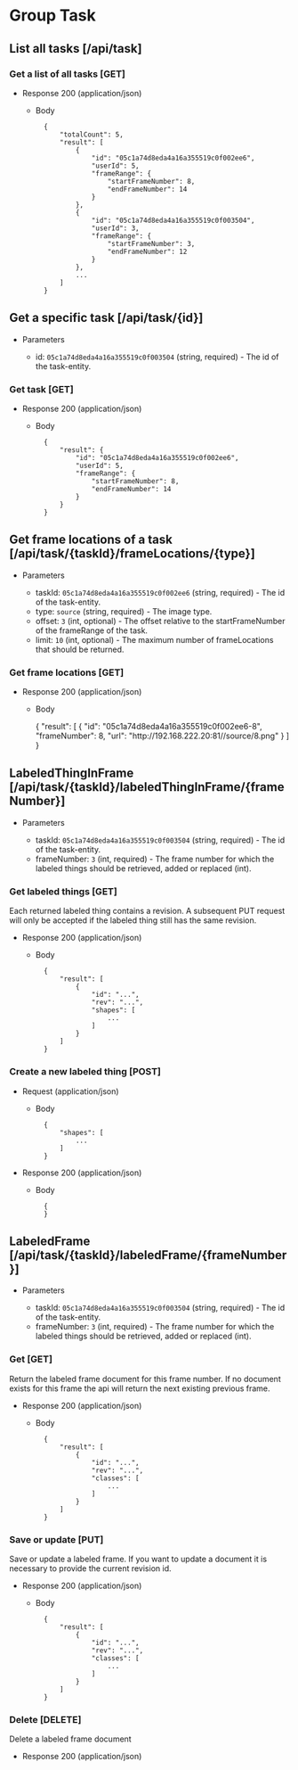 # Group Task

## List all tasks [/api/task]

### Get a list of all tasks [GET]

+ Response 200 (application/json)

    + Body

            {
                "totalCount": 5,
                "result": [
                    {
                        "id": "05c1a74d8eda4a16a355519c0f002ee6",
                        "userId": 5,
                        "frameRange": {
                            "startFrameNumber": 8,
                            "endFrameNumber": 14
                        }
                    },
                    {
                        "id": "05c1a74d8eda4a16a355519c0f003504",
                        "userId": 3,
                        "frameRange": {
                            "startFrameNumber": 3,
                            "endFrameNumber": 12
                        }
                    },
                    ...
                ]
            }

## Get a specific task [/api/task/{id}]

+ Parameters

    + id: `05c1a74d8eda4a16a355519c0f003504` (string, required) - The id of the task-entity.

### Get task [GET]

+ Response 200 (application/json)

    + Body

            {
                "result": {
                    "id": "05c1a74d8eda4a16a355519c0f002ee6",
                    "userId": 5,
                    "frameRange": {
                        "startFrameNumber": 8,
                        "endFrameNumber": 14
                    }
                }
            }

## Get frame locations of a task [/api/task/{taskId}/frameLocations/{type}]

+ Parameters

    + taskId: `05c1a74d8eda4a16a355519c0f002ee6` (string, required) - The id of the task-entity.
    + type: `source` (string, required) - The image type.
    + offset: `3` (int, optional) - The offset relative to the startFrameNumber of the frameRange of the task.
    + limit: `10` (int, optional) - The maximum number of frameLocations that should be returned.

### Get frame locations [GET]

+ Response 200 (application/json)

    + Body

        {
            "result": [
                {
                    "id": "05c1a74d8eda4a16a355519c0f002ee6-8",
                    "frameNumber": 8,
                    "url": "http:\/\/192.168.222.20:81\/\/source\/8.png"
                }
            ]
        }

## LabeledThingInFrame [/api/task/{taskId}/labeledThingInFrame/{frameNumber}]

+ Parameters

    + taskId: `05c1a74d8eda4a16a355519c0f003504` (string, required) - The id of the task-entity.
    + frameNumber: `3` (int, required) - The frame number for which the labeled things should be retrieved, added or replaced (int).

### Get labeled things [GET]

Each returned labeled thing contains a revision.
A subsequent PUT request will only be accepted if the labeled thing still has
the same revision.

+ Response 200 (application/json)

    + Body

            {
                "result": [
                    {
                        "id": "...",
                        "rev": "...",
                        "shapes": [
                            ...
                        ]
                    }
                ]
            }

### Create a new labeled thing [POST]

+ Request (application/json)

    + Body

            {
                "shapes": [
                    ...
                ]
            }

+ Response 200 (application/json)

    + Body

            {
            }

## LabeledFrame [/api/task/{taskId}/labeledFrame/{frameNumber}]

+ Parameters

    + taskId: `05c1a74d8eda4a16a355519c0f003504` (string, required) - The id of the task-entity.
    + frameNumber: `3` (int, required) - The frame number for which the labeled things should be retrieved, added or replaced (int).

### Get [GET]

Return the labeled frame document for this frame number. If no document exists for this frame the api will return the next existing previous frame.

+ Response 200 (application/json)

    + Body

            {
                "result": [
                    {
                        "id": "...",
                        "rev": "...",
                        "classes": [
                            ...
                        ]
                    }
                ]
            }

### Save or update [PUT]

Save or update a labeled frame. If you want to update a document it is necessary to provide the current revision id.

+ Response 200 (application/json)

    + Body

            {
                "result": [
                    {
                        "id": "...",
                        "rev": "...",
                        "classes": [
                            ...
                        ]
                    }
                ]
            }

### Delete [DELETE]

Delete a labeled frame document

+ Response 200 (application/json)